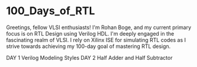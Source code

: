 # 100_Days_of_RTL
Greetings, fellow VLSI enthusiasts! I'm Rohan Boge, and my current primary focus is on RTL Design using Verilog HDL. I'm deeply engaged in the fascinating realm of VLSI. I rely on Xilinx ISE for simulating RTL codes as I strive towards achieving my 100-day goal of mastering RTL design.

DAY 1 Verilog Modeling Styles
DAY 2 Half Adder and Half Subtractor
